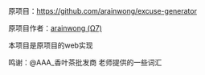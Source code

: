 原项目：https://github.com/arainwong/excuse-generator

原项目作者：[arainwong (Ω7)](https://github.com/arainwong)

本项目是原项目的web实现

鸣谢：@AAA_香叶茶批发商 老师提供的一些词汇
